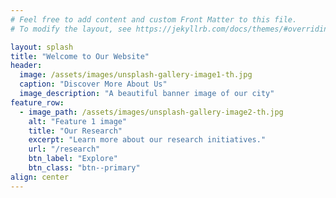 ```yaml
---
# Feel free to add content and custom Front Matter to this file.
# To modify the layout, see https://jekyllrb.com/docs/themes/#overriding-theme-defaults

layout: splash
title: "Welcome to Our Website"
header:
  image: /assets/images/unsplash-gallery-image1-th.jpg
  caption: "Discover More About Us"
  image_description: "A beautiful banner image of our city"
feature_row:
  - image_path: /assets/images/unsplash-gallery-image2-th.jpg
    alt: "Feature 1 image"
    title: "Our Research"
    excerpt: "Learn more about our research initiatives."
    url: "/research"
    btn_label: "Explore"
    btn_class: "btn--primary"
align: center
---
```

